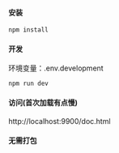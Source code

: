 #### 安装
```
npm install
```


#### 开发
环境变量：.env.development
```
npm run dev
```


#### 访问(首次加载有点慢)
http://localhost:9900/doc.html


#### 无需打包
